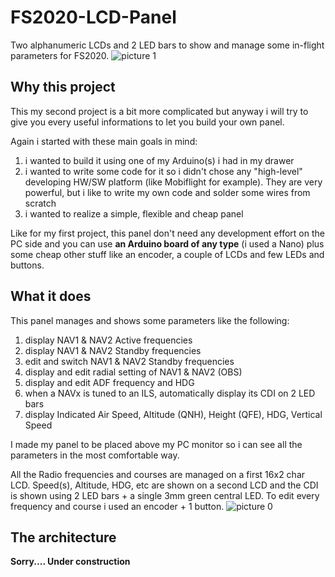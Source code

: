 # FS2020-LCD-Panel
Two alphanumeric LCDs and 2 LED bars to show and manage some in-flight parameters for FS2020.
![picture 1](https://user-images.githubusercontent.com/94467184/144686894-c6397e9b-c9e7-4ae6-ac98-a33d2978ecd4.jpg)

## **Why this project**
This my second project is a bit more complicated but anyway i will try to give you every useful informations to let you build your own panel.

Again i started with these main goals in mind:
1. i wanted to build it using one of my Arduino(s) i had in my drawer
2. i wanted to write some code for it so i didn't chose any "high-level" developing HW/SW platform (like Mobiflight for example). They are very powerful, but i like to write my own code and solder some wires from scratch
3. i wanted to realize a simple, flexible and cheap panel

Like for my first project, this panel don't need any development effort on the PC side and you can use **an Arduino board of any type** (i used a Nano) plus some cheap other stuff like an encoder, a couple of LCDs and few LEDs and buttons.

## **What it does**
This panel manages and shows some parameters like the following:
1. display NAV1 & NAV2 Active frequencies
2. display NAV1 & NAV2 Standby frequencies
3. edit and switch NAV1 & NAV2 Standby frequencies
4. display and edit radial setting of NAV1 & NAV2 (OBS)
5. display and edit ADF frequency and HDG
6. when a NAVx is tuned to an ILS, automatically display its CDI on 2 LED bars
7. display Indicated Air Speed, Altitude (QNH), Height (QFE), HDG, Vertical Speed

I made my panel to be placed above my PC monitor so i can see all the parameters in the most comfortable way.

All the Radio frequencies and courses are managed on a first 16x2 char LCD. Speed(s), Altitude, HDG, etc are shown on a second LCD and the CDI is shown using 2 LED bars + a single 3mm green central LED.
To edit every frequency and course i used an encoder + 1 button.
![picture 0](https://user-images.githubusercontent.com/94467184/144687184-f3bc54db-0105-41a0-8961-6876fe6753f5.jpg)


## **The architecture**

**Sorry.... Under construction**
